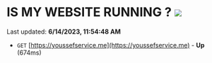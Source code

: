 # IS MY WEBSITE RUNNING ? [![](https://img.shields.io/static/v1?label=Sponsor&message=%E2%9D%A4&logo=GitHub&color=%23fe8e86)](https://github.com/sponsors/<username>)

Last updated: **6/14/2023, 11:54:48 AM**

- `GET` [https://youssefservice.me](https://youssefservice.me) - **Up** (674ms)
